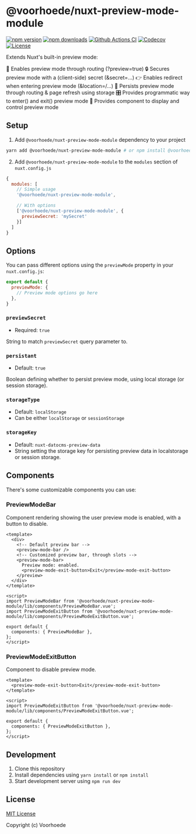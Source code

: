 # @voorhoede/nuxt-preview-mode-module

[![npm version][npm-version-src]][npm-version-href]
[![npm downloads][npm-downloads-src]][npm-downloads-href]
[![Github Actions CI][github-actions-ci-src]][github-actions-ci-href]
[![Codecov][codecov-src]][codecov-href]
[![License][license-src]][license-href]

Extends Nuxt's built-in preview mode:

🚪 Enables preview mode through routing (?preview=true)
🔒 Secures preview mode with a (client-side) secret (&secret=...)
👉 Enables redirect when entering preview mode (&location=/...)
🧠 Persists preview mode through routing & page refresh using storage
🎛️ Provides programmatic way to enter() and exit() preview mode
🍫 Provides <PreviewModeBar> component to display and control preview mode

## Setup

1. Add `@voorhoede/nuxt-preview-mode-module` dependency to your project

```bash
yarn add @voorhoede/nuxt-preview-mode-module # or npm install @voorhoede/nuxt-preview-mode-module
```

2. Add `@voorhoede/nuxt-preview-mode-module` to the `modules` section of `nuxt.config.js`

```js
{
  modules: [
    // Simple usage
    '@voorhoede/nuxt-preview-mode-module',

    // With options
    ['@voorhoede/nuxt-preview-mode-module', {
      previewSecret: 'mySecret'
    }]
  ]
}
```

## Options

You can pass different options using the `previewMode` property in your `nuxt.config.js`:

```js
export default {
  previewMode: {
    // Preview mode options go here
  },
}
```

### `previewSecret`

* Required: `true`

String to match `previewSecret` query parameter to.

### `persistant`

* Default: `true`

Boolean defining whether to persist preview mode, using local storage (or session storage).

### `storageType`

* Default: `localStorage`
* Can be either `localStorage` or `sessionStorage`

### `storageKey`

* Default: `nuxt-datocms-preview-data`
* String setting the storage key for persisting preview data in localstorage or session storage.

## Components

There's some customizable components you can use:

### PreviewModeBar

Component rendering showing the user preview mode is enabled, with a button to disable.

```vue
<template>
  <div>
    <!-- Default preview bar -->
    <preview-mode-bar />
    <!-- Customized preview bar, through slots -->
    <preview-mode-bar>
      Preview mode: enabled.
      <preview-mode-exit-button>Exit</preview-mode-exit-button>
    </preview>
  </div>
</template>

<script>
import PreviewModeBar from '@voorhoede/nuxt-preview-mode-module/lib/components/PreviewModeBar.vue';
import PreviewModeExitButton from '@voorhoede/nuxt-preview-mode-module/lib/components/PreviewModeExitButton.vue';

export default {
  components: { PreviewModeBar },
};
</script>
```

### PreviewModeExitButton

Component to disable preview mode.

```vue
<template>
  <preview-mode-exit-button>Exit</preview-mode-exit-button>
</template>

<script>
import PreviewModeExitButton from '@voorhoede/nuxt-preview-mode-module/lib/components/PreviewModeExitButton.vue';

export default {
  components: { PreviewModeExitButton },
};
</script>
```

## Development

1. Clone this repository
2. Install dependencies using `yarn install` or `npm install`
3. Start development server using `npm run dev`

## License

[MIT License](./LICENSE)

Copyright (c) Voorhoede

<!-- Badges -->
[npm-version-src]: https://img.shields.io/npm/v/@voorhoede/nuxt-preview-mode-module/latest.svg
[npm-version-href]: https://npmjs.com/package/@voorhoede/nuxt-preview-mode-module

[npm-downloads-src]: https://img.shields.io/npm/dt/@voorhoede/nuxt-preview-mode-module.svg
[npm-downloads-href]: https://npmjs.com/package/@voorhoede/nuxt-preview-mode-module

[github-actions-ci-src]: https://github.com/git@github.com:voorhoede/nuxt-preview-mode-module.git/workflows/ci/badge.svg
[github-actions-ci-href]: https://github.com/git@github.com:voorhoede/nuxt-preview-mode-module.git/actions?query=workflow%3Aci

[codecov-src]: https://img.shields.io/codecov/c/github/git@github.com:voorhoede/nuxt-preview-mode-module.git.svg
[codecov-href]: https://codecov.io/gh/git@github.com:voorhoede/nuxt-preview-mode-module.git

[license-src]: https://img.shields.io/npm/l/@voorhoede/nuxt-preview-mode-module.svg
[license-href]: https://npmjs.com/package/@voorhoede/nuxt-preview-mode-module
